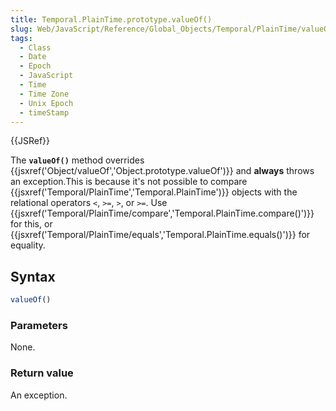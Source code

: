 ```yaml
---
title: Temporal.PlainTime.prototype.valueOf()
slug: Web/JavaScript/Reference/Global_Objects/Temporal/PlainTime/valueOf
tags:
  - Class
  - Date
  - Epoch
  - JavaScript
  - Time
  - Time Zone
  - Unix Epoch
  - timeStamp
---
```

{{JSRef}}

The **`valueOf()`** method overrides
{{jsxref('Object/valueOf','Object.prototype.valueOf')}} and
**always** throws an exception.This is because it's not possible to compare
{{jsxref('Temporal/PlainTime','Temporal.PlainTime')}} objects
with the relational operators `<`, `>=`, `>`, or `>=`. Use
{{jsxref('Temporal/PlainTime/compare','Temporal.PlainTime.compare()')}}
for this, or
{{jsxref('Temporal/PlainTime/equals','Temporal.PlainTime.equals()')}}
for equality.

## Syntax

```js
valueOf()
```

### Parameters

None.

### Return value

An exception.
